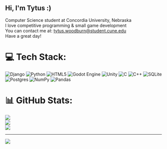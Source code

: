 ## Hi, I'm Tytus :)

Computer Science student at Concordia University, Nebraska</br>
I love competitive programming & small game development</br>
You can contact me at: tytus.woodburn@student.cune.edu</br>
Have a great day!</br>

# 💻 Tech Stack:
![Django](https://img.shields.io/badge/django-%23092E20.svg?style=for-the-badge&logo=django&logoColor=white) ![Python](https://img.shields.io/badge/python-3670A0?style=for-the-badge&logo=python&logoColor=ffdd54) ![HTML5](https://img.shields.io/badge/html5-%23E34F26.svg?style=for-the-badge&logo=html5&logoColor=white) ![Godot Engine](https://img.shields.io/badge/GODOT-%23FFFFFF.svg?style=for-the-badge&logo=godot-engine) ![Unity](https://img.shields.io/badge/unity-%23000000.svg?style=for-the-badge&logo=unity&logoColor=white) ![C](https://img.shields.io/badge/c-%2300599C.svg?style=for-the-badge&logo=c&logoColor=white) ![C++](https://img.shields.io/badge/c++-%2300599C.svg?style=for-the-badge&logo=c%2B%2B&logoColor=white) ![SQLite](https://img.shields.io/badge/sqlite-%2307405e.svg?style=for-the-badge&logo=sqlite&logoColor=white) ![Postgres](https://img.shields.io/badge/postgres-%23316192.svg?style=for-the-badge&logo=postgresql&logoColor=white) ![NumPy](https://img.shields.io/badge/numpy-%23013243.svg?style=for-the-badge&logo=numpy&logoColor=white) ![Pandas](https://img.shields.io/badge/pandas-%23150458.svg?style=for-the-badge&logo=pandas&logoColor=white)
# 📊 GitHub Stats:
![](https://github-readme-stats.vercel.app/api?username=tywood01&theme=dark&hide_border=false&include_all_commits=false&count_private=true)<br/>
![](https://nirzak-streak-stats.vercel.app/?user=tywood01&theme=dark&hide_border=false)<br/>
![](https://github-readme-stats.vercel.app/api/top-langs/?username=tywood01&theme=dark&hide_border=false&include_all_commits=false&count_private=true&layout=compact)

---
[![](https://visitcount.itsvg.in/api?id=tywood01&icon=0&color=0)](https://visitcount.itsvg.in)

<!-- Proudly created with GPRM ( https://gprm.itsvg.in ) -->
